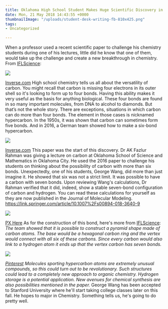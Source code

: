```yaml
---
title: Oklahoma High School Student Makes Huge Scientific Discovery in Chemistry
date: Mon, 21 May 2018 14:43:55 +0000
thumbnailImage: "/uploads/student-desk-writing-fb-810x425.png"
tags:
- Uncategorized

---
```

When a professor used a recent scientific paper to challenge his chemistry students during one of his lectures, little did he know that one of them, would take up the challenge and create a new breakthrough in chemistry. From [IFLScience](http://www.iflscience.com/chemistry/a-high-school-kid-from-oklahoma-just-made-a-massive-breakthrough-in-chemistry/): 

![](http://newsattorneys.staging.wpengine.com/wp-content/uploads/2018/05/dr-rahman-and-mr-wang-co-authors-of-the-new-paper-1024x771.jpg) 

[Inverse.com](https://www.inverse.com/article/44254-high-school-student-george-wang-carbon-7-bonds) High school chemistry tells us all about the versatility of carbon. You might recall that carbon is missing four electrons in its outer shell so it's looking to form up to four bonds. Having this ability makes it very useful as the basis for anything biological. These four bonds are found in so many important molecules, from DNA to alcohol to diamonds. But that’s not the whole story. There are exceptions, situations in which carbon can do more than four bonds. The element in those cases is nicknamed hypercarbon. In the 1950s, it was shown that carbon can sometimes form five bonds. And in 2016, a German team showed how to make a six-bond hypercarbon. 

![](http://newsattorneys.staging.wpengine.com/wp-content/uploads/2018/05/carbon-bonds.jpg) 

[Inverse.com](https://www.inverse.com/article/44254-high-school-student-george-wang-carbon-7-bonds) This paper was the start of this discovery. Dr AK Fazlur Rahman was giving a lecture on carbon at Oklahoma School of Science and Mathematics in Oklahoma City. He used the 2016 paper to challenge his students on thinking about the possibility of carbon with more than six bonds. Unexpectedly, one of his students, George Wang, did more than just imagine it. He showed that six was not a strict limit. It was possible to have a carbon with seven bonds. Upon reviewing Wang's calculations, Dr Rahman verified that it did, indeed, show a stable seven-bond configuration of carbon and hydrogen. You can read these calculations for yourself as they are now published in the Journal of Molecular Modeling. https://link.springer.com/article/10.1007%2Fs00894-018-3640-9 

![](http://newsattorneys.staging.wpengine.com/wp-content/uploads/2018/05/check_class_desk_idea_learning_lecture_notebook_notes-913134-1024x605.jpg)

[PX Here](https://pxhere.com/en/photo/913134) As for the construction of this bond, here's more from [IFLScience](http://www.iflscience.com/chemistry/a-high-school-kid-from-oklahoma-just-made-a-massive-breakthrough-in-chemistry/): _The team showed that it is possible to construct a pyramid shape made of carbon atoms. The base would be a hexagonal carbon ring and the vertex would connect with all six of these carbons. Since every carbon would also link to a hydrogen atom it ends up that the vertex carbon has seven bonds._

 _![](http://newsattorneys.staging.wpengine.com/wp-content/uploads/2018/05/stanford-sign.jpg)_

 [_Pinterest_](https://www.pinterest.com/pin/62417144810344900/?lp=true) _Molecules sporting hypercarbon atoms are extremely unusual compounds, so this could turn out to be revolutionary. Such structures could lead to a completely new approach to organic chemistry. Hydrogen storage is a potential application. New avenues for chemical synthesis are also possibilities mentioned in the paper._ George Wang has been accepted to Stanford University where he'll start taking college classes later on this fall. He hopes to major in Chemistry. Something tells us, he's going to do pretty well.